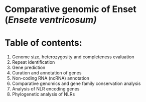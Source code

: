 # Comparative genomic of Enset (*Ensete ventricosum)*

# Table of contents:
1. Genome size, heterozygosity and completeness evaluation
2. Repeat identification
3. Gene prediction
4. Curation and annotation of genes
5. Non-coding RNA (ncRNA) annotation
6. Comparative genomics and gene family conservation analysis
7. Analysis of NLR encoding genes
8. Phylogenetic analysis of NLRs

